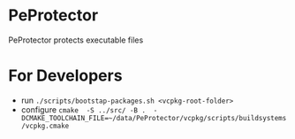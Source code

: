 # PeProtector
PeProtector protects executable files


# For Developers
- run `./scripts/bootstap-packages.sh <vcpkg-root-folder>`
- configure `cmake  -S ../src/ -B .  -DCMAKE_TOOLCHAIN_FILE=~/data/PeProtector/vcpkg/scripts/buildsystems/vcpkg.cmake`